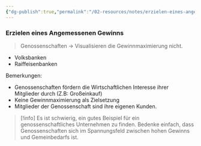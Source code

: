 ```yaml
---
{"dg-publish":true,"permalink":"/02-resources/notes/erzielen-eines-angemessenen-gewinns/","tags":["bwl"],"noteIcon":"","updated":"2024-06-09T19:23:26.862+02:00"}
---
```


### Erzielen eines Angemessenen Gewinns
> Genossenschaften -> Visualisieren die Gewinnmaximierung nicht.

- Volksbanken  
- Raiffeisenbanken

Bemerkungen:
- Genossenschaften fördern die Wirtschaftlichen Interesse ihrer Mitglieder durch (Z.B: Großeinkauf)
- Keine Gewinnmaximierung als Zielsetzung
- Mitglieder der Genossenschaft sind ihre eigenen Kunden.

>[!info] 
>Es ist schwierig, ein gutes Beispiel für ein genossenschaftliches Unternehmen zu finden. Bedenke einfach, dass Genossenschaften sich im Spannungsfeld zwischen hohen Gewinns und Gemeinbedarfs ist.


